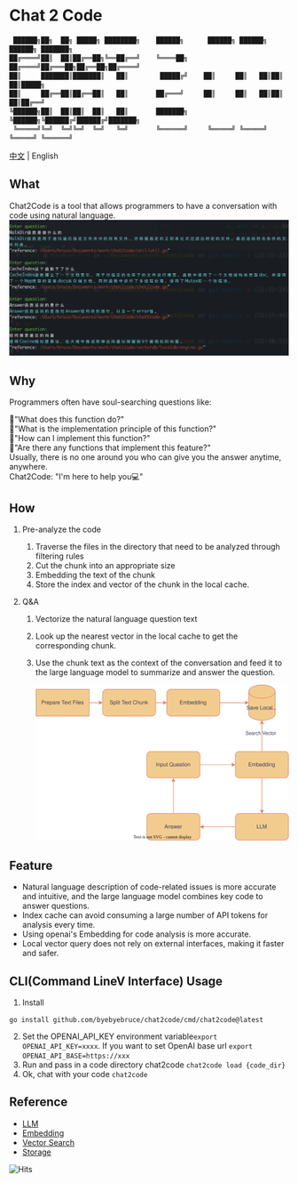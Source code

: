 # Chat 2 Code

```shell
 ██████╗██╗  ██╗ █████╗ ████████╗    ██████╗      ██████╗ ██████╗ ██████╗ ███████╗
██╔════╝██║  ██║██╔══██╗╚══██╔══╝    ╚════██╗    ██╔════╝██╔═══██╗██╔══██╗██╔════╝
██║     ███████║███████║   ██║        █████╔╝    ██║     ██║   ██║██║  ██║█████╗  
██║     ██╔══██║██╔══██║   ██║       ██╔═══╝     ██║     ██║   ██║██║  ██║██╔══╝  
╚██████╗██║  ██║██║  ██║   ██║       ███████╗    ╚██████╗╚██████╔╝██████╔╝███████╗
 ╚═════╝╚═╝  ╚═╝╚═╝  ╚═╝   ╚═╝       ╚══════╝     ╚═════╝ ╚═════╝ ╚═════╝ ╚══════╝
```
[中文](./README.md) | English

## What
Chat2Code is a tool that allows programmers to have a conversation with code using natural language.
![](./doc/preview.png)

## Why
Programmers often have soul-searching questions like:

🤔"What does this function do?"  
🤔"What is the implementation principle of this function?"  
🤔"How can I implement this function?"  
🤔"Are there any functions that implement this feature?"  
Usually, there is no one around you who can give you the answer anytime, anywhere.  
Chat2Code: "I'm here to help you💻"


## How
1. Pre-analyze the code
   1. Traverse the files in the directory that need to be analyzed through filtering rules
   2. Cut the chunk into an appropriate size
   3. Embedding the text of the chunk
   4. Store the index and vector of the chunk in the local cache.
   
2. Q&A
   1. Vectorize the natural language question text
   2. Look up the nearest vector in the local cache to get the corresponding chunk.
   3. Use the chunk text as the context of the conversation and feed it to the large language model to summarize and answer the question.

      ![](./doc/arch.drawio.svg)

## Feature
* Natural language description of code-related issues is more accurate and intuitive, and the large language model combines key code to answer questions.
* Index cache can avoid consuming a large number of API tokens for analysis every time.
* Using openai's Embedding for code analysis is more accurate.
* Local vector query does not rely on external interfaces, making it faster and safer.



## CLI(Command LineV Interface) Usage
1. Install
```shell
go install github.com/byebyebruce/chat2code/cmd/chat2code@latest
```
2. Set the OPENAI_API_KEY environment variable`export OPENAI_API_KEY=xxxx`. If you want to set OpenAI base url `export OPENAI_API_BASE=https://xxx`
3. Run and pass in a code directory chat2code `chat2code load {code_dir}`
4. Ok, chat with your code `chat2code`

## Reference
* [LLM](https://platform.openai.com/docs/guides/chat)
* [Embedding](https://platform.openai.com/docs/guides/embeddings)
* [Vector Search](./vector_store/math.go)
* [Storage](https://github.com/boltdb/bolt)

![Hits](https://hits.sh/github.com/byebyebruce/chat2code/hits.svg?label=%F0%9F%91%80)
